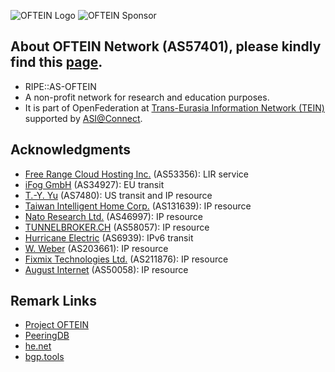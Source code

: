 ![OFTEIN Logo](https://peering.oftein.net/misc/as57401.png)
![OFTEIN Sponsor](https://peering.oftein.net/misc/sponsor.png)

## About OFTEIN Network (AS57401), please kindly find this [page](https://peering.oftein.net).
* RIPE::AS-OFTEIN
* A non-profit network for research and education purposes.
* It is part of OpenFederation at [Trans-Eurasia Information Network (TEIN)](https://www.tein3.net/) supported by [ASI@Connect](https://www.tein.asia/).

## Acknowledgments
* [Free Range Cloud Hosting Inc.](https://freerangecloud.com/) (AS53356): LIR service
* [iFog GmbH](https://ifog.ch/en/) (AS34927): EU transit
* [T.-Y. Yu](https://network.steveyi.net/) (AS7480): US transit and IP resource
* [Taiwan Intelligent Home Corp.](https://www.tih.tw) (AS131639): IP resource
* [Nato Research Ltd.](https://internet.nat.moe/) (AS46997): IP resource
* [TUNNELBROKER.CH](https://www.tunnelbroker.ch/) (AS58057): IP resource 
* [Hurricane Electric](https://bgp.he.net/) (AS6939): IPv6 transit
* [W. Weber](#) (AS203661): IP resource
* [Fixmix Technologies Ltd.](#) (AS211876): IP resource
* [August Internet](https://www.august.tw/) (AS50058): IP resource

## Remark Links
* [Project OFTEIN](https://github.com/OFTEIN-NET)
* [PeeringDB](https://as57401.peeringdb.com/)  
* [he.net](https://bgp.he.net/AS57401) 
* [bgp.tools](https://bgp.tools/as/57401)
